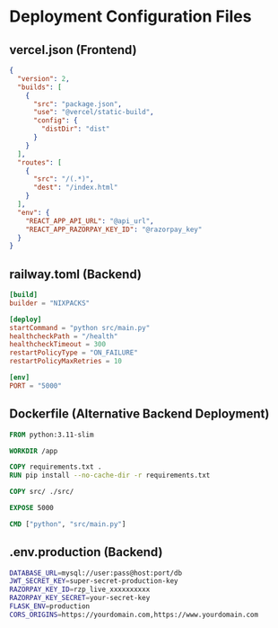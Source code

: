 # Deployment Configuration Files

## vercel.json (Frontend)
```json
{
  "version": 2,
  "builds": [
    {
      "src": "package.json",
      "use": "@vercel/static-build",
      "config": {
        "distDir": "dist"
      }
    }
  ],
  "routes": [
    {
      "src": "/(.*)",
      "dest": "/index.html"
    }
  ],
  "env": {
    "REACT_APP_API_URL": "@api_url",
    "REACT_APP_RAZORPAY_KEY_ID": "@razorpay_key"
  }
}
```

## railway.toml (Backend)
```toml
[build]
builder = "NIXPACKS"

[deploy]
startCommand = "python src/main.py"
healthcheckPath = "/health"
healthcheckTimeout = 300
restartPolicyType = "ON_FAILURE"
restartPolicyMaxRetries = 10

[env]
PORT = "5000"
```

## Dockerfile (Alternative Backend Deployment)
```dockerfile
FROM python:3.11-slim

WORKDIR /app

COPY requirements.txt .
RUN pip install --no-cache-dir -r requirements.txt

COPY src/ ./src/

EXPOSE 5000

CMD ["python", "src/main.py"]
```

## .env.production (Backend)
```bash
DATABASE_URL=mysql://user:pass@host:port/db
JWT_SECRET_KEY=super-secret-production-key
RAZORPAY_KEY_ID=rzp_live_xxxxxxxxxx
RAZORPAY_KEY_SECRET=your-secret-key
FLASK_ENV=production
CORS_ORIGINS=https://yourdomain.com,https://www.yourdomain.com
```

